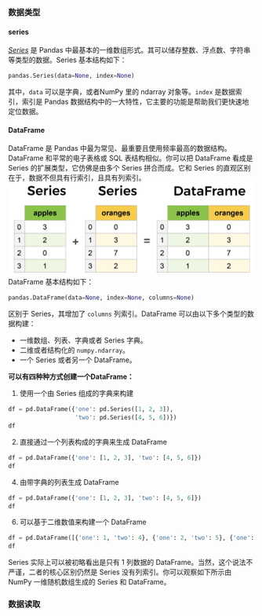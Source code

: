 ### 数据类型
#### series

[_Series_](https://pandas.pydata.org/pandas-docs/stable/reference/api/pandas.Series.html) 是 Pandas 中最基本的一维数组形式。其可以储存整数、浮点数、字符串等类型的数据。Series 基本结构如下：

```python
pandas.Series(data=None, index=None)
```

其中，`data` 可以是字典，或者NumPy 里的 ndarray 对象等。`index` 是数据索引，索引是 Pandas 数据结构中的一大特性，它主要的功能是帮助我们更快速地定位数据。

#### DataFrame

DataFrame 是 Pandas 中最为常见、最重要且使用频率最高的数据结构。DataFrame 和平常的电子表格或 SQL 表结构相似。你可以把 DataFrame 看成是 Series 的扩展类型，它仿佛是由多个 Series 拼合而成。它和 Series 的直观区别在于，数据不但具有行索引，且具有列索引。
![DataFrame示意图](/imgs/2024-05-07/fciX7Tk6GqSC2mY5.png)
DataFrame 基本结构如下：

```python
pandas.DataFrame(data=None, index=None, columns=None)
```

区别于 Series，其增加了 `columns` 列索引。DataFrame 可以由以下多个类型的数据构建：

-   一维数组、列表、字典或者 Series 字典。
-   二维或者结构化的 `numpy.ndarray`。
-   一个 Series 或者另一个 DataFrame。

**可以有四种种方式创建一个DataFrame：**

 1. 使用一个由 Series 组成的字典来构建
```python
df = pd.DataFrame({'one': pd.Series([1, 2, 3]),
                   'two': pd.Series([4, 5, 6])})
df
```
 2. 直接通过一个列表构成的字典来生成 DataFrame
~~~python
df = pd.DataFrame({'one': [1, 2, 3], 'two': [4, 5, 6]})
df
~~~
 4. 由带字典的列表生成 DataFrame
~~~python
df = pd.DataFrame({'one': [1, 2, 3], 'two': [4, 5, 6]}) 
df
~~~
 6. 可以基于二维数值来构建一个 DataFrame
~~~python
df = pd.DataFrame([{'one': 1, 'two': 4}, {'one': 2, 'two': 5}, {'one': 3, 'two': 6}]) 
df
~~~

Series 实际上可以被初略看出是只有 1 列数据的 DataFrame。当然，这个说法不严谨，二者的核心区别仍然是 Series 没有列索引。你可以观察如下所示由 NumPy 一维随机数组生成的 Series 和 DataFrame。





### 数据读取

<!--stackedit_data:
eyJoaXN0b3J5IjpbMTc0MDg1Mjc0LDQ5NzgxODgxMF19
-->